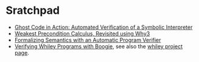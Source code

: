 Sratchpad
=========

* [Ghost Code in Action: Automated Verification of a Symbolic Interpreter](https://hal.inria.fr/hal-02276257)
* [Weakest Precondition Calculus, Revisited using Why3](https://hal.inria.fr/hal-00766171)
* [Formalizing Semantics with an Automatic Program Verifier](https://hal.inria.fr/hal-01067197)
* [Verifying Whiley Programs with Boogie](https://whileydave.com/publications/pug22_jar/), see also the [whiley project page](https://whiley.org/).
